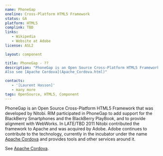 ```yaml
---
name: PhoneGap
oneline: Cross-Platform HTML5 Framework
status: GA
platform: HTML5
complink: TBD
links:
   - Wikipedia
   - Website at Adobe
license: ASL2

layout: component

title: PhoneGap - ??
description: "PhoneGap is an Open Source Cross-Platform HTML5 Framework.  RIM contributed support for its devices.
Also see [Apache Cordova](Apache_Cordova.html)"

contacts:
   - '[Laurent Hasson]'
   - many more
tags: OpenSource, HTML5, Component
---
```


PhoneGap is an Open Source Cross-Platform HTML5 Framework that was developed by Nitobi.
RIM participated in PhoneGap to add support for the BlackBerry Smartphones and the BlackBerry PlayBook,
and to provide alignment with WebWorks.
In LATE/TBD 2011  Nitobi contributed the framework to Apache and was acquired by Adobe.
Adobe continues to contribute to the technology, currently in the incubator under the name
[Apache Cordova](Apache_Cordova.html) and provides tools and other services around it.

See [Apache Cordova](Apache_Cordova.html).
